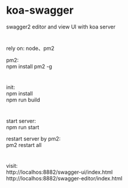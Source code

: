 # koa-swagger
swagger2 editor and view UI with koa server
#
rely on: node、pm2  

  pm2:  
  npm install pm2 -g
  
#
init:  
  npm install  
  npm run build
#
start server:  
  npm run start  
  
restart server by pm2:  
  pm2 restart all
#
visit:  
  http://localhos:8882/swagger-ui/index.html  
  http://localhos:8882/swagger-editor/index.html
